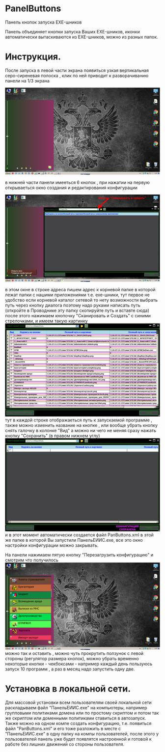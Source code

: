 # PanelButtons
Панель кнопок запуска EXE-шников

Панель объединяет кнопки запуска Ваших EXE-шников, иконки автоматически вытаскиваются из EXE-шников,
можно из разных папок.

<h1>Инструкция.</h1>

  После запуска в левой части экрана появиться узкая вертикальная серо-сиреневая полоска , 
клик по ней приводит к разворачиванию панели на 1/3 экрана

![Image alt](скрин1.png)

в нижней части панели имееться 6 кнопок ,
при нажатии на первую открываеться окно создания и редактирования конфигурации

![Image alt](скрин2.png)

в этом окне в строке адреса пишем адрес к корневой папке 
в которой лежат папки с нашими приложениями т.е. exe-шники, 
тут первое не удобство если корневой каталог сетевой то нету возможности выбрать путь через кнопку диалога 
поэтому надо руками написать путь (откройте в Проводнике эту папку скопируйте путь и вставте сюда)
после этого нажимаем кнопочку "Сканировать и Создать" с синими стрелочками,
и имеем такую картинку
![Image alt](скрин3.png)
тут в каждой строке отображаеться путь к запускаемой программе , 
также можно изменить название на кнопке , или вообще убрать кнопку снять галочку в колонке "Вид" 
а можно ни чего не меняя сразу нажать кнопку "Сохранить" (в правом нижнем углу)
![Image alt](скрин4.png)
и в этот момент автоматически создается файл PanButtons.xml в этой же папке в которой Вы запустили ПанельЕИИС.exe, 
все это окно настройки конфигурации можно закрывать.

  На панели нажимаем пятую кнопку "Перезагрузить конфигурацию" и смотрим что получилось
  ![Image alt](скрин5.png)
  можно  так и оставить ,  можно чуть прокрутить ползунок с левой стороны (регулятор размера кнопок),
  можно убрать временно некоторые кнопки - чекбоксами -  например каждый день пользуюсь запуск 10 программ , а раз в месяц надо запустить одну две.
  
<h1>Установка в локальной сети.</h1>
  Для массовой установки всем пользователям своей локальной сети раскладываем файл "ПанельЕИИС.exe" на компьютеры, например групповыми политиками домена или по простому скриптом и потом так же скриптом или доменными политиками ставиться в автозапуск.
  Также можно на одном компе создать конфигурацию, т.е. появиться файл "PanButtons.xml" и его тоже разложить в месте с "ПанельЕИИС.exe" в одну папку на компы пользователей, после этого у пользователей панель уже будет появлятся настроенной и готовой к работе без лишних движений со стороны пользователя.  

